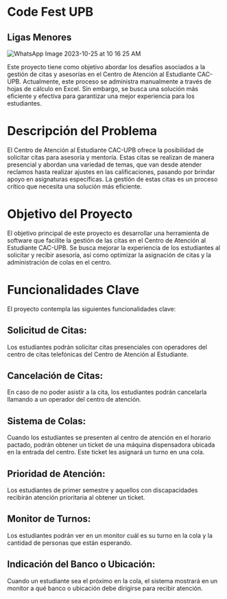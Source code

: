 # Code Fest UPB
## Ligas Menores
![WhatsApp Image 2023-10-25 at 10 16 25 AM](https://github.com/QksCookies/CAC-UPB/assets/127954581/a8f6c6f5-4000-435b-b540-ac056a3acdbe)

Este proyecto tiene como objetivo abordar los desafíos asociados a la gestión de citas y asesorías en el Centro de Atención al Estudiante CAC-UPB. Actualmente, este proceso se administra manualmente a través de hojas de cálculo en Excel. Sin embargo, se busca una solución más eficiente y efectiva para garantizar una mejor experiencia para los estudiantes.

# Descripción del Problema
El Centro de Atención al Estudiante CAC-UPB ofrece la posibilidad de solicitar citas para asesoría y mentoría. Estas citas se realizan de manera presencial y abordan una variedad de temas, que van desde atender reclamos hasta realizar ajustes en las calificaciones, pasando por brindar apoyo en asignaturas específicas. La gestión de estas citas es un proceso crítico que necesita una solución más eficiente.

# Objetivo del Proyecto
El objetivo principal de este proyecto es desarrollar una herramienta de software que facilite la gestión de las citas en el Centro de Atención al Estudiante CAC-UPB. Se busca mejorar la experiencia de los estudiantes al solicitar y recibir asesoría, así como optimizar la asignación de citas y la administración de colas en el centro.

# Funcionalidades Clave
El proyecto contempla las siguientes funcionalidades clave:

## Solicitud de Citas: 
Los estudiantes podrán solicitar citas presenciales con operadores del centro de citas telefónicas del Centro de Atención al Estudiante.

## Cancelación de Citas: 
En caso de no poder asistir a la cita, los estudiantes podrán cancelarla llamando a un operador del centro de atención.

## Sistema de Colas: 
Cuando los estudiantes se presenten al centro de atención en el horario pactado, podrán obtener un ticket de una máquina dispensadora ubicada en la entrada del centro. Este ticket les asignará un turno en una cola.

## Prioridad de Atención: 
Los estudiantes de primer semestre y aquellos con discapacidades recibirán atención prioritaria al obtener un ticket.

## Monitor de Turnos: 
Los estudiantes podrán ver en un monitor cuál es su turno en la cola y la cantidad de personas que están esperando.

## Indicación del Banco o Ubicación: 
Cuando un estudiante sea el próximo en la cola, el sistema mostrará en un monitor a qué banco o ubicación debe dirigirse para recibir atención.
